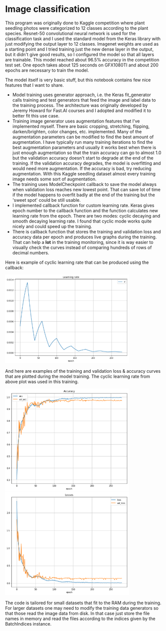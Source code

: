 # Image classification

This program was originally done to Kaggle competition where plant seedling photos were categorized to 12 classes according to the plant species. Resnet-50 convolutional neural network is used for the classification task and I used the standard model from the Keras library with just modifying the output layer to 12 classes. Imagenet weights are used as a starting point and I tried training just the new dense layer in the output, but it didn't give good results, so I configured the model so that all layers are trainable. This model reached about 96.5% accuracy in the competition test set. One epoch takes about 125 seconds on GFX1080TI and about 200 epochs are necessary to train the model. 

The model itself is very basic stuff, but this notebook contains few nice features that I want to share. 
* Model training uses generator approach, i.e. the Keras fit_generator calls training and test generators that feed the image and label data to the training process. The architecture was originally developed by Jeremy Howard for Fast.AI courses and I adopted and modified it to better fit this use case. 
* Training image generator uses augmentation features that I've implemented myself. There are basic cropping, stretching, flipping, darken/brighten, color changes, etc. implemented. Many of the augmentation parameters can be modified to find the best amount of augmentation. I have typically run many training iterations to find the best augmentation parameters and usually it works best when there is just enough augmentation so that the train accuracy can go to almost 1.0 but the validation accuracy doesn't start to degrade at the end of the training. If the validation accuracy degrades, the model is overfitting and would need more augmentation. If the accuracy is bad, try reducing augmentation. With this Kaggle seedling dataset almost every training image needs some sort of augmentation. 
* The training uses ModelCheckpoint callback to save the model always when validation loss reaches new lowest point. That can save lot of time if the model happens to overfit badly at the end of the training but the 'sweet spot' could be still usable. 
* I implemented callback function for custom learning rate. Keras gives epoch number to the callback function and the function calculates new learning rate from the epoch. There are two modes: cyclic decaying and smooth decaying learning rate. I found that cyclic mode works quite nicely and could speed up the training. 
* There is callback function that stores the training and validation loss and accuracy data per epoch and produces live graphs during the training. That can help a __lot__ in the training monitoring, since it is way easier to visually check the curves instead of comparing hundreds of rows of decimal numbers. 


Here is example of cyclic learning rate that can be produced using the callback: 

<img src="lrpic.png" alt="Learning rate" width="400"/>


And here are examples of the training and validation loss & accuracy curves that are plotted during the model training. The cyclic learning rate from above plot was used in this training.  

<img src="train_acc.png" alt="Accuracy" width="400"/>

<img src="train_losses.png" alt="Losses" width="400"/>


The code is tailored for small datasets that fit to the RAM during the training. For larger datasets one may need to modify the training data generators so that those read the image data from disk. In that case just store the file names in memory and read the files according to the indices given by the BatchIndices instance. 



